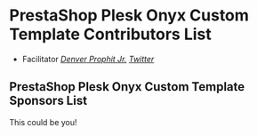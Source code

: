 # PrestaShop Plesk Onyx Custom Template Contributors List
- Facilitator
  [*Denver Prophit Jr.*](https://github.com/denverprophitjr/ "Denver Prophit Jr.") [*Twitter*](https://twitter.com/DenverProphitJr "Denver Prophit Jr. On Twitter")
  
## PrestaShop Plesk Onyx Custom Template Sponsors List
This could be you!
